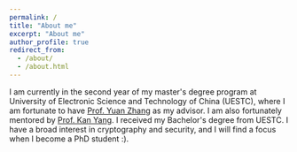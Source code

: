 ```yaml
---
permalink: /
title: "About me"
excerpt: "About me"
author_profile: true
redirect_from: 
  - /about/
  - /about.html
---
```


I am currently in the second year of my master's degree program at University of Electronic Science and Technology of China (UESTC), where I am fortunate to have [Prof. Yuan Zhang](https://scholar.google.com/citations?user=7rWSrzsAAAAJ&hl=zh-CN&oi=ao) as my advisor. I am also fortunately mentored by [Prof. Kan Yang](https://kan-yang.github.io). I received my Bachelor's degree from UESTC. I have a broad interest in cryptography and security, and I will find a focus when I become a PhD student :).
